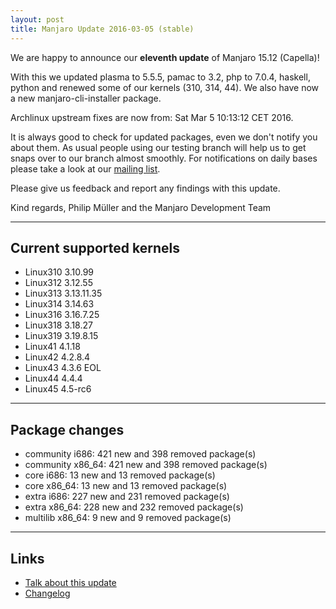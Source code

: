 ```yaml
---
layout: post
title: Manjaro Update 2016-03-05 (stable)
---
```


We are happy to announce our **eleventh update** of Manjaro 15.12 (Capella)!

With this we updated plasma to 5.5.5, pamac to 3.2, php to 7.0.4, haskell, python and renewed some of our kernels (310, 314, 44). We also have now a new manjaro-cli-installer package. 

Archlinux upstream fixes are now from: Sat Mar 5 10:13:12 CET 2016.

It is always good to check for updated packages, even we don't notify you about them. As usual people using our testing branch will help us to get snaps over to our branch almost smoothly. For notifications on daily bases please take a look at our [mailing list](https://lists.manjaro.org/pipermail/manjaro-packages/).

Please give us feedback and report any findings with this update.

Kind regards,
Philip Müller and the Manjaro Development Team

----

## Current supported kernels

* Linux310 3.10.99
* Linux312 3.12.55
* Linux313 3.13.11.35
* Linux314 3.14.63
* Linux316 3.16.7.25
* Linux318 3.18.27
* Linux319 3.19.8.15
* Linux41  4.1.18
* Linux42  4.2.8.4
* Linux43  4.3.6 EOL
* Linux44  4.4.4
* Linux45  4.5-rc6

----

## Package changes

* community i686:  421 new and 398 removed package(s)
* community x86_64:  421 new and 398 removed package(s)
* core i686:  13 new and 13 removed package(s)
* core x86_64:  13 new and 13 removed package(s)
* extra i686:  227 new and 231 removed package(s)
* extra x86_64:  228 new and 232 removed package(s)
* multilib x86_64:  9 new and 9 removed package(s)

----

## Links

* [Talk about this update](https://forum.manjaro.org/index.php?topic=31804.0)
* [Changelog](https://lists.manjaro.org/pipermail/manjaro-packages/Week-of-Mon-20160229/006275.html)
